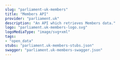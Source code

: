 ```yaml
---
slug: "parliament-uk-members"
title: "Members API"
provider: "parliament.uk"
description: "An API which retrieves Members data."
logo: "parliament.uk-members-logo.svg"
logoMediaType: "image/svg+xml"
tags:
- "open_data"
stubs: "parliament.uk-members-stubs.json"
swagger: "parliament.uk-members-swagger.json"
---
```

